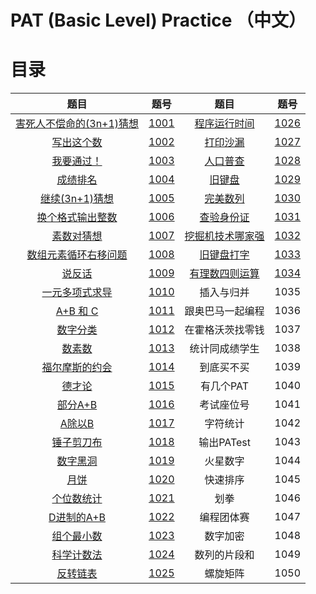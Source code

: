 # PAT (Basic Level) Practice （中文）

# 目录

|                             题目                             |                             题号                             |                             题目                             |                             题号                             |
| :----------------------------------------------------------: | :----------------------------------------------------------: | :----------------------------------------------------------: | :----------------------------------------------------------: |
| [害死人不偿命的(3n+1)猜想](https://pintia.cn/problem-sets/994805260223102976/problems/994805325918486528) | [1001](https://github.com/wcy21/PAT/blob/master/BASIC_LEVEL_CPP/src/1001.cpp) | [程序运行时间](https://pintia.cn/problem-sets/994805260223102976/problems/994805295203598336) | [1026](https://github.com/wcy21/PAT/blob/master/BASIC_LEVEL_CPP/src/1026.cpp) |
| [写出这个数](https://pintia.cn/problem-sets/994805260223102976/problems/994805324509200384) | [1002](https://github.com/wcy21/PAT/blob/master/BASIC_LEVEL_CPP/src/1002.cpp) | [打印沙漏](https://pintia.cn/problem-sets/994805260223102976/problems/994805294251491328) | [1027](https://github.com/wcy21/PAT/blob/master/BASIC_LEVEL_CPP/src/1027.cpp) |
| [我要通过！](https://pintia.cn/problem-sets/994805260223102976/problems/994805323154440192) | [1003](https://github.com/wcy21/PAT/blob/master/BASIC_LEVEL_CPP/src/1003.cpp) | [人口普查](https://pintia.cn/problem-sets/994805260223102976/problems/994805293282607104) | [1028](https://github.com/wcy21/PAT/blob/master/BASIC_LEVEL_CPP/src/1028.cpp) |
| [成绩排名](https://pintia.cn/problem-sets/994805260223102976/problems/994805321640296448) | [1004](https://github.com/wcy21/PAT/blob/master/BASIC_LEVEL_CPP/src/1004.cpp) | [旧键盘](https://pintia.cn/problem-sets/994805260223102976/problems/994805292322111488) | [1029](https://github.com/wcy21/PAT/blob/master/BASIC_LEVEL_CPP/src/1029.cpp) |
| [继续(3n+1)猜想](https://pintia.cn/problem-sets/994805260223102976/problems/994805320306507776) | [1005](https://github.com/wcy21/PAT/blob/master/BASIC_LEVEL_CPP/src/1005.cpp) | [完美数列](https://pintia.cn/problem-sets/994805260223102976/problems/994805291311284224) | [1030](https://github.com/wcy21/PAT/blob/master/BASIC_LEVEL_CPP/src/1030.cpp) |
| [换个格式输出整数](https://pintia.cn/problem-sets/994805260223102976/problems/994805318855278592) | [1006](https://github.com/wcy21/PAT/blob/master/BASIC_LEVEL_CPP/src/1006.cpp) | [查验身份证](https://pintia.cn/problem-sets/994805260223102976/problems/994805290334011392) | [1031](https://github.com/wcy21/PAT/blob/master/BASIC_LEVEL_CPP/src/1031.cpp) |
| [素数对猜想](https://pintia.cn/problem-sets/994805260223102976/problems/994805317546655744) | [1007](https://github.com/wcy21/PAT/blob/master/BASIC_LEVEL_CPP/src/1007.cpp) | [挖掘机技术哪家强](https://pintia.cn/problem-sets/994805260223102976/problems/994805290334011392) | [1032](https://github.com/wcy21/PAT/blob/master/BASIC_LEVEL_CPP/src/1032.cpp) |
| [数组元素循环右移问题](https://pintia.cn/problem-sets/994805260223102976/problems/994805316250615808) | [1008](https://github.com/wcy21/PAT/blob/master/BASIC_LEVEL_CPP/src/1008.cpp) | [旧键盘打字](https://pintia.cn/problem-sets/994805260223102976/problems/994805288530460672) | [1033](https://github.com/wcy21/PAT/blob/master/BASIC_LEVEL_CPP/src/1033.cpp) |
| [说反话](https://pintia.cn/problem-sets/994805260223102976/problems/994805314941992960) | [1009](https://github.com/wcy21/PAT/blob/master/BASIC_LEVEL_CPP/src/1009.cpp) | [有理数四则运算](https://pintia.cn/problem-sets/994805260223102976/problems/994805287624491008) | [1034](https://github.com/wcy21/PAT/blob/master/BASIC_LEVEL_CPP/src/1034.cpp) |
| [一元多项式求导](https://pintia.cn/problem-sets/994805260223102976/problems/994805313708867584) | [1010](https://github.com/wcy21/PAT/blob/master/BASIC_LEVEL_CPP/src/1010.cpp) |                          插入与归并                          |                             1035                             |
| [A+B 和 C](https://pintia.cn/problem-sets/994805260223102976/problems/994805312417021952) | [1011](https://github.com/wcy21/PAT/blob/master/BASIC_LEVEL_CPP/src/1011.cpp) |                       跟奥巴马一起编程                       |                             1036                             |
| [数字分类](https://pintia.cn/problem-sets/994805260223102976/problems/994805311146147840) | [1012](https://github.com/wcy21/PAT/blob/master/BASIC_LEVEL_CPP/src/1012.cpp) |                       在霍格沃茨找零钱                       |                             1037                             |
| [数素数](https://pintia.cn/problem-sets/994805260223102976/problems/994805309963354112) | [1013](https://github.com/wcy21/PAT/blob/master/BASIC_LEVEL_CPP/src/1013.cpp) |                        统计同成绩学生                        |                             1038                             |
| [福尔摩斯的约会](https://pintia.cn/problem-sets/994805260223102976/problems/994805308755394560) | [1014](https://github.com/wcy21/PAT/blob/master/BASIC_LEVEL_CPP/src/1014.cpp) |                          到底买不买                          |                             1039                             |
| [德才论](https://pintia.cn/problem-sets/994805260223102976/problems/994805307551629312) | [1015](https://github.com/wcy21/PAT/blob/master/BASIC_LEVEL_CPP/src/1015.cpp) |                          有几个PAT                           |                             1040                             |
| [部分A+B](https://pintia.cn/problem-sets/994805260223102976/problems/994805306310115328) | [1016](https://github.com/wcy21/PAT/blob/master/BASIC_LEVEL_CPP/src/1016.cpp) |                          考试座位号                          |                             1041                             |
| [A除以B](https://pintia.cn/problem-sets/994805260223102976/problems/994805305181847552) | [1017](https://github.com/wcy21/PAT/blob/master/BASIC_LEVEL_CPP/src/1017.cpp) |                           字符统计                           |                             1042                             |
| [锤子剪刀布](https://pintia.cn/problem-sets/994805260223102976/problems/994805304020025344) | [1018](https://github.com/wcy21/PAT/blob/master/BASIC_LEVEL_CPP/src/1018.cpp) |                          输出PATest                          |                             1043                             |
| [数字黑洞](https://pintia.cn/problem-sets/994805260223102976/problems/994805302786899968) | [1019](https://github.com/wcy21/PAT/blob/master/BASIC_LEVEL_CPP/src/1019.cpp) |                           火星数字                           |                             1044                             |
| [月饼](https://pintia.cn/problem-sets/994805260223102976/problems/994805301562163200) | [1020](https://github.com/wcy21/PAT/blob/master/BASIC_LEVEL_CPP/src/1020.cpp) |                           快速排序                           |                             1045                             |
| [个位数统计](https://pintia.cn/problem-sets/994805260223102976/problems/994805300404535296) | [1021](https://github.com/wcy21/PAT/blob/master/BASIC_LEVEL_CPP/src/1021.cpp) |                             划拳                             |                             1046                             |
| [D进制的A+B](https://pintia.cn/problem-sets/994805260223102976/problems/994805299301433344) | [1022](https://github.com/wcy21/PAT/blob/master/BASIC_LEVEL_CPP/src/1022.cpp) |                          编程团体赛                          |                             1047                             |
| [组个最小数](https://pintia.cn/problem-sets/994805260223102976/problems/994805298269634560) | [1023](https://github.com/wcy21/PAT/blob/master/BASIC_LEVEL_CPP/src/1023.cpp) |                           数字加密                           |                             1048                             |
| [科学计数法](https://pintia.cn/problem-sets/994805260223102976/problems/994805297229447168) | [1024](https://github.com/wcy21/PAT/blob/master/BASIC_LEVEL_CPP/src/1024.cpp) |                         数列的片段和                         |                             1049                             |
| [反转链表](https://pintia.cn/problem-sets/994805260223102976/problems/994805296180871168) | [1025](https://github.com/wcy21/PAT/blob/master/BASIC_LEVEL_CPP/src/1025.cpp) |                           螺旋矩阵                           |                             1050                             |

